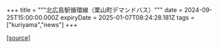 +++
title = """北広島駅循環線（栗山町デマンドバス）"""
date = 2024-09-25T15:00:00.000Z
expiryDate = 2025-01-07T08:24:28.181Z
tags = ["kuriyama","news"]
+++


[[source]](https://www.town.kuriyama.hokkaido.jp/soshiki/47/24254.html)
